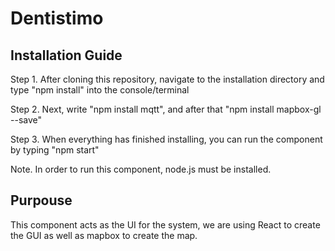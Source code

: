 # Dentistimo

## Installation Guide
Step 1. After cloning this repository, navigate to the installation directory and type "npm install" into the console/terminal

Step 2. Next, write "npm install mqtt", and after that "npm install mapbox-gl --save"

Step 3. When everything has finished installing, you can run the component by typing "npm start"

Note. In order to run this component, node.js must be installed.

## Purpouse 
This component acts as the UI for the system, we are using React to create the GUI as well as mapbox to create the map.